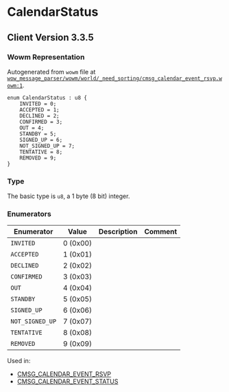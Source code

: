 # CalendarStatus

## Client Version 3.3.5

### Wowm Representation

Autogenerated from `wowm` file at [`wow_message_parser/wowm/world/_need_sorting/cmsg_calendar_event_rsvp.wowm:1`](https://github.com/gtker/wow_messages/tree/main/wow_message_parser/wowm/world/_need_sorting/cmsg_calendar_event_rsvp.wowm#L1).

```rust,ignore
enum CalendarStatus : u8 {
    INVITED = 0;
    ACCEPTED = 1;
    DECLINED = 2;
    CONFIRMED = 3;
    OUT = 4;
    STANDBY = 5;
    SIGNED_UP = 6;
    NOT_SIGNED_UP = 7;
    TENTATIVE = 8;
    REMOVED = 9;
}
```
### Type
The basic type is `u8`, a 1 byte (8 bit) integer.
### Enumerators
| Enumerator | Value  | Description | Comment |
| --------- | -------- | ----------- | ------- |
| `INVITED` | 0 (0x00) |  |  |
| `ACCEPTED` | 1 (0x01) |  |  |
| `DECLINED` | 2 (0x02) |  |  |
| `CONFIRMED` | 3 (0x03) |  |  |
| `OUT` | 4 (0x04) |  |  |
| `STANDBY` | 5 (0x05) |  |  |
| `SIGNED_UP` | 6 (0x06) |  |  |
| `NOT_SIGNED_UP` | 7 (0x07) |  |  |
| `TENTATIVE` | 8 (0x08) |  |  |
| `REMOVED` | 9 (0x09) |  |  |

Used in:
* [CMSG_CALENDAR_EVENT_RSVP](cmsg_calendar_event_rsvp.md)
* [CMSG_CALENDAR_EVENT_STATUS](cmsg_calendar_event_status.md)


